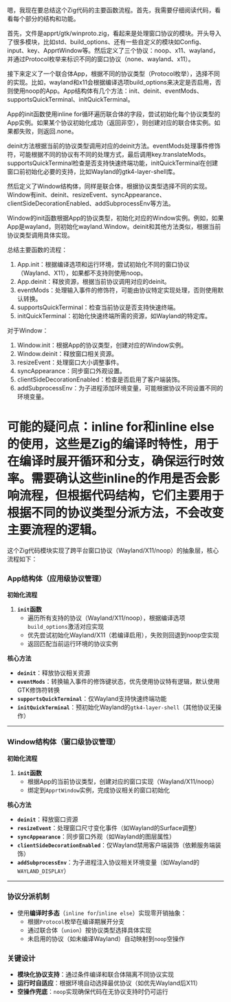 嗯，我现在要总结这个Zig代码的主要函数流程。首先，我需要仔细阅读代码，看看每个部分的结构和功能。

首先，文件是apprt/gtk/winproto.zig，看起来是处理窗口协议的模块。开头导入了很多模块，比如std、build_options、还有一些自定义的模块如Config、input、key、ApprtWindow等。然后定义了三个协议：noop、x11、wayland，并通过Protocol枚举来标识不同的窗口协议（none、wayland、x11）。

接下来定义了一个联合体App，根据不同的协议类型（Protocol枚举），选择不同的实现。比如，wayland和x11会根据编译选项build_options来决定是否启用，否则使用noop的App。App结构体有几个方法：init、deinit、eventMods、supportsQuickTerminal、initQuickTerminal。

App的init函数使用inline for循环遍历联合体的字段，尝试初始化每个协议类型的App实例。如果某个协议初始化成功（返回非空），则创建对应的联合体实例。如果都失败，则返回.none。

deinit方法根据当前的协议类型调用对应的deinit方法。eventMods处理事件修饰符，可能根据不同的协议有不同的处理方式，最后调用key.translateMods。supportsQuickTerminal检查是否支持快速终端功能，initQuickTerminal在创建窗口前初始化必要的支持，比如Wayland的gtk4-layer-shell库。

然后定义了Window结构体，同样是联合体，根据协议类型选择不同的实现。Window有init、deinit、resizeEvent、syncAppearance、clientSideDecorationEnabled、addSubprocessEnv等方法。

Window的init函数根据App的协议类型，初始化对应的Window实例。例如，如果App是wayland，则初始化wayland.Window。deinit和其他方法类似，根据当前协议类型调用具体实现。

总结主要函数的流程：

1. App.init：根据编译选项和运行环境，尝试初始化不同的窗口协议（Wayland、X11），如果都不支持则使用noop。
2. App.deinit：释放资源，根据当前协议调用对应的deinit。
3. eventMods：处理输入事件的修饰符，可能由协议特定实现处理，否则使用默认转换。
4. supportsQuickTerminal：检查当前协议是否支持快速终端。
5. initQuickTerminal：初始化快速终端所需的资源，如Wayland的特定库。

对于Window：

1. Window.init：根据App的协议类型，创建对应的Window实例。
2. Window.deinit：释放窗口相关资源。
3. resizeEvent：处理窗口大小调整事件。
4. syncAppearance：同步窗口外观设置。
5. clientSideDecorationEnabled：检查是否启用了客户端装饰。
6. addSubprocessEnv：为子进程添加环境变量，可能根据协议不同设置不同的环境变量。

可能的疑问点：inline for和inline else的使用，这些是Zig的编译时特性，用于在编译时展开循环和分支，确保运行时效率。需要确认这些inline的作用是否会影响流程，但根据代码结构，它们主要用于根据不同的协议类型分派方法，不会改变主要流程的逻辑。
================================================
这个Zig代码模块实现了跨平台窗口协议（Wayland/X11/noop）的抽象层，核心流程如下：

### App结构体（应用级协议管理）
**初始化流程**  
1. **`init`函数**  
   - 遍历所有支持的协议（Wayland/X11/noop），根据编译选项`build_options`激活对应实现
   - 优先尝试初始化Wayland/X11（若编译启用），失败则回退到noop空实现
   - 返回匹配当前运行环境的协议实例

**核心方法**  
- **`deinit`**：释放协议相关资源  
- **`eventMods`**：转换输入事件的修饰键状态，优先使用协议特有逻辑，默认使用GTK修饰符转换  
- **`supportsQuickTerminal`**：仅Wayland支持快速终端功能  
- **`initQuickTerminal`**：预初始化Wayland的`gtk4-layer-shell`（其他协议无操作）  

---

### Window结构体（窗口级协议管理）
**初始化流程**  
1. **`init`函数**  
   - 根据App的当前协议类型，创建对应的窗口实现（Wayland/X11/noop）  
   - 绑定到`ApprtWindow`实例，完成协议相关的窗口初始化

**核心方法**  
- **`deinit`**：释放窗口资源  
- **`resizeEvent`**：处理窗口尺寸变化事件（如Wayland的Surface调整）  
- **`syncAppearance`**：同步窗口外观（如Wayland的图层属性）  
- **`clientSideDecorationEnabled`**：仅Wayland禁用客户端装饰（依赖服务端装饰）  
- **`addSubprocessEnv`**：为子进程注入协议相关环境变量（如Wayland的`WAYLAND_DISPLAY`）

---

### 协议分派机制
- 使用**编译时多态**（`inline for`/`inline else`）实现零开销抽象：
  - 根据`Protocol`枚举在编译期展开分支
  - 通过联合体（`union`）按协议类型选择具体实现
  - 未启用的协议（如未编译Wayland）自动映射到`noop`空操作

### 关键设计
- **模块化协议支持**：通过条件编译和联合体隔离不同协议实现
- **运行时自适应**：根据环境自动选择最优协议（如优先Wayland后X11）
- **空操作兜底**：`noop`实现确保代码在无协议支持时仍可运行